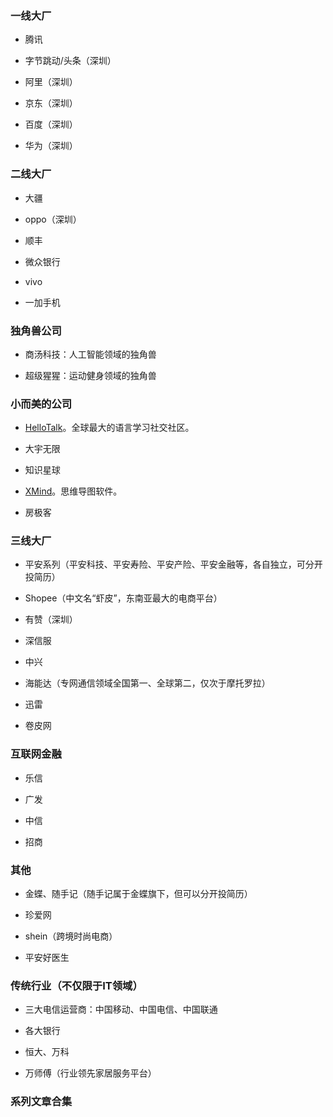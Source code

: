 

### 一线大厂

- 腾讯

- 字节跳动/头条（深圳）

- 阿里（深圳）

- 京东（深圳）

- 百度（深圳）

- 华为（深圳）


### 二线大厂

- 大疆

- oppo（深圳）

- 顺丰

- 微众银行

- vivo

- 一加手机

### 独角兽公司

- 商汤科技：人工智能领域的独角兽

- 超级猩猩：运动健身领域的独角兽

### 小而美的公司

- [HelloTalk](https://www.hellotalk.com/)。全球最大的语言学习社交社区。

- 大宇无限

- 知识星球

- [XMind](https://www.xmind.cn/)。思维导图软件。

- 房极客

### 三线大厂

- 平安系列（平安科技、平安寿险、平安产险、平安金融等，各自独立，可分开投简历）

- Shopee（中文名“虾皮”，东南亚最大的电商平台）

- 有赞（深圳）

- 深信服

- 中兴

- 海能达（专网通信领域全国第一、全球第二，仅次于摩托罗拉）


- 迅雷

- 卷皮网

### 互联网金融

- 乐信

- 广发

- 中信

- 招商

### 其他

- 金蝶、随手记（随手记属于金蝶旗下，但可以分开投简历）

- 珍爱网

- shein（跨境时尚电商）

- 平安好医生

### 传统行业（不仅限于IT领域）

- 三大电信运营商：中国移动、中国电信、中国联通

- 各大银行

- 恒大、万科

- 万师傅（行业领先家居服务平台）


### 系列文章合集


